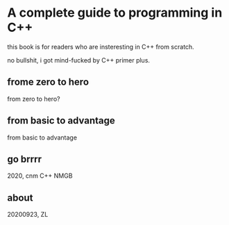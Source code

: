 # A complete guide to programming in C++

this book is for readers who are insteresting in C++ from scratch.

no bullshit, i got mind-fucked by C++ primer plus.

## frome zero to hero

from zero to hero?

## from basic to advantage

from basic to advantage

## go brrrr

2020, cnm C++
NMGB


## about

20200923, ZL
